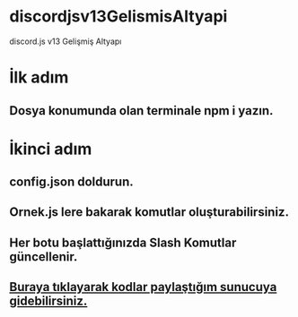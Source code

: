 # discordjsv13GelismisAltyapi
discord.js v13 Gelişmiş Altyapı

# İlk adım
## Dosya konumunda olan terminale npm i yazın.
# İkinci adım
## config.json doldurun.

## Ornek.js lere bakarak komutlar oluşturabilirsiniz.

## Her botu başlattığınızda Slash Komutlar güncellenir.

## [Buraya tıklayarak kodlar paylaştığım sunucuya gidebilirsiniz.](https://discord.gg/vj86Nq48Pj)

